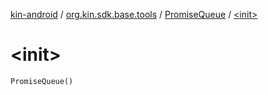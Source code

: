 [kin-android](../../index.md) / [org.kin.sdk.base.tools](../index.md) / [PromiseQueue](index.md) / [&lt;init&gt;](./-init-.md)

# &lt;init&gt;

`PromiseQueue()`